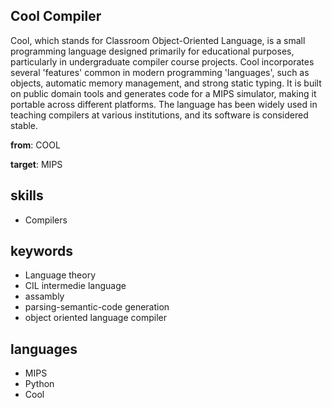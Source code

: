 ## Cool Compiler 
Cool, which stands for Classroom Object-Oriented Language, is a small programming language designed primarily for educational purposes, particularly in undergraduate compiler course projects. Cool incorporates several 'features' common in modern programming 'languages', such as objects, automatic memory management, and strong static typing. It is built on public domain tools and generates code for a MIPS simulator, making it portable across different platforms. The language has been widely used in teaching compilers at various institutions, and its software is considered stable.

**from**: COOL

**target**: MIPS

## skills 
- Compilers
        
## keywords
- Language theory
- CIL intermedie language
- assambly
- parsing-semantic-code generation
- object oriented language compiler
  
## languages
- MIPS
- Python
- Cool

    